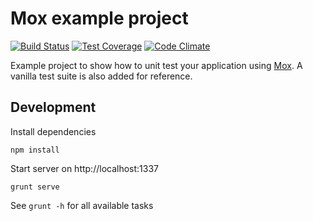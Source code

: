 # Mox example project

[![Build Status](https://travis-ci.org/fvanwijk/mox-example.svg?branch=master)](https://travis-ci.org/fvanwijk/mox-example)
[![Test Coverage](https://codeclimate.com/github/fvanwijk/mox-example/badges/coverage.svg)](https://codeclimate.com/github/fvanwijk/mox-example)
[![Code Climate](https://codeclimate.com/github/fvanwijk/mox-example/badges/gpa.svg)](https://codeclimate.com/github/fvanwijk/mox-example)

Example project to show how to unit test your application using [Mox](http://www.github.com/fvanwijk/mox). A vanilla test suite is also added for reference.

## Development

Install dependencies

`npm install`

Start server on http://localhost:1337

`grunt serve`

See `grunt -h` for all available tasks